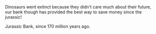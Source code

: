 Dinosaurs went extinct because they didn't care much about their future, our bank though has provided the best way to save money since the jurassic!

Jurassic Bank, since 170 million years ago.

